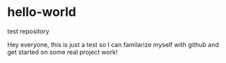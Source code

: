 # hello-world
test repository

Hey everyone, this is just a test so I can familarize myself with github and get started on some real project work!
